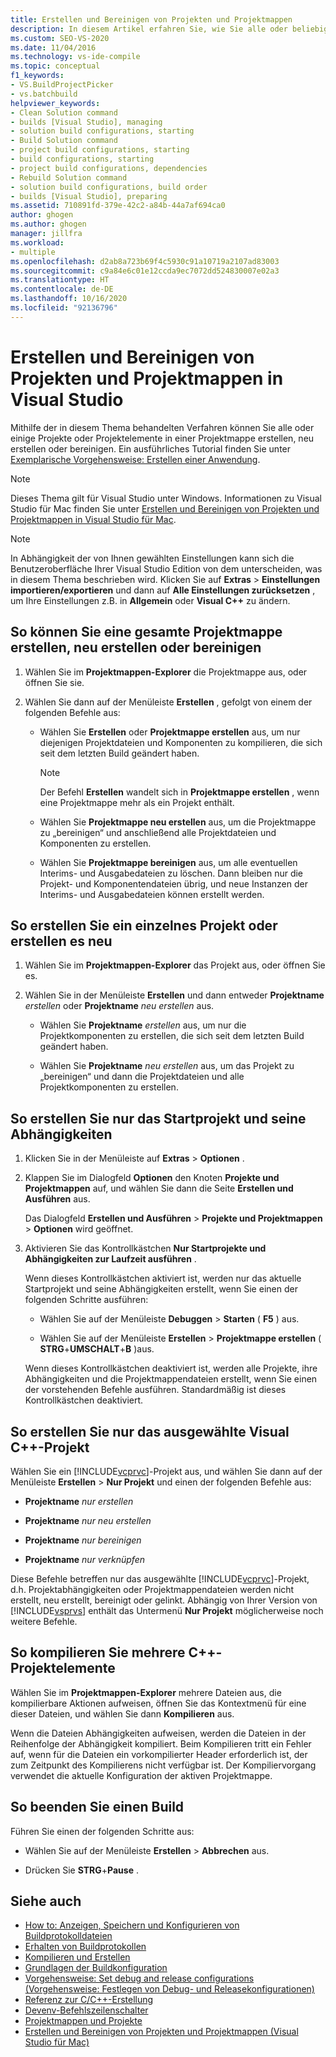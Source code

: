 ```yaml
---
title: Erstellen und Bereinigen von Projekten und Projektmappen
description: In diesem Artikel erfahren Sie, wie Sie alle oder beliebige der Projekte oder Projektelemente in einer Projektmappe erstellen, neu erstellen oder bereinigen können.
ms.custom: SEO-VS-2020
ms.date: 11/04/2016
ms.technology: vs-ide-compile
ms.topic: conceptual
f1_keywords:
- VS.BuildProjectPicker
- vs.batchbuild
helpviewer_keywords:
- Clean Solution command
- builds [Visual Studio], managing
- solution build configurations, starting
- Build Solution command
- project build configurations, starting
- build configurations, starting
- project build configurations, dependencies
- Rebuild Solution command
- solution build configurations, build order
- builds [Visual Studio], preparing
ms.assetid: 710891fd-379e-42c2-a84b-44a7af694ca0
author: ghogen
ms.author: ghogen
manager: jillfra
ms.workload:
- multiple
ms.openlocfilehash: d2ab8a723b69f4c5930c91a10719a2107ad83003
ms.sourcegitcommit: c9a84e6c01e12ccda9ec7072dd524830007e02a3
ms.translationtype: HT
ms.contentlocale: de-DE
ms.lasthandoff: 10/16/2020
ms.locfileid: "92136796"
---
```

# <a name="build-and-clean-projects-and-solutions-in-visual-studio"></a>Erstellen und Bereinigen von Projekten und Projektmappen in Visual Studio

Mithilfe der in diesem Thema behandelten Verfahren können Sie alle oder einige Projekte oder Projektelemente in einer Projektmappe erstellen, neu erstellen oder bereinigen. Ein ausführliches Tutorial finden Sie unter [Exemplarische Vorgehensweise: Erstellen einer Anwendung](../ide/walkthrough-building-an-application.md).

> [!NOTE]
> Dieses Thema gilt für Visual Studio unter Windows. Informationen zu Visual Studio für Mac finden Sie unter [Erstellen und Bereinigen von Projekten und Projektmappen in Visual Studio für Mac](/visualstudio/mac/building-and-cleaning-projects-and-solutions).

> [!NOTE]
> In Abhängigkeit der von Ihnen gewählten Einstellungen kann sich die Benutzeroberfläche Ihrer Visual Studio Edition von dem unterscheiden, was in diesem Thema beschrieben wird. Klicken Sie auf **Extras** > **Einstellungen importieren/exportieren** und dann auf **Alle Einstellungen zurücksetzen** , um Ihre Einstellungen z.B. in **Allgemein** oder **Visual C++** zu ändern.

## <a name="to-build-rebuild-or-clean-an-entire-solution"></a>So können Sie eine gesamte Projektmappe erstellen, neu erstellen oder bereinigen

1. Wählen Sie im **Projektmappen-Explorer** die Projektmappe aus, oder öffnen Sie sie.

2. Wählen Sie dann auf der Menüleiste **Erstellen** , gefolgt von einem der folgenden Befehle aus:

    - Wählen Sie **Erstellen** oder **Projektmappe erstellen** aus, um nur diejenigen Projektdateien und Komponenten zu kompilieren, die sich seit dem letzten Build geändert haben.

        > [!NOTE]
        > Der Befehl **Erstellen** wandelt sich in **Projektmappe erstellen** , wenn eine Projektmappe mehr als ein Projekt enthält.

    - Wählen Sie **Projektmappe neu erstellen** aus, um die Projektmappe zu „bereinigen“ und anschließend alle Projektdateien und Komponenten zu erstellen.

    - Wählen Sie **Projektmappe bereinigen** aus, um alle eventuellen Interims- und Ausgabedateien zu löschen. Dann bleiben nur die Projekt- und Komponentendateien übrig, und neue Instanzen der Interims- und Ausgabedateien können erstellt werden.

## <a name="to-build-or-rebuild-a-single-project"></a>So erstellen Sie ein einzelnes Projekt oder erstellen es neu

1. Wählen Sie im **Projektmappen-Explorer** das Projekt aus, oder öffnen Sie es.

2. Wählen Sie in der Menüleiste **Erstellen** und dann entweder **Projektname** *erstellen* oder **Projektname** *neu erstellen* aus.

    - Wählen Sie **Projektname** *erstellen* aus, um nur die Projektkomponenten zu erstellen, die sich seit dem letzten Build geändert haben.

    - Wählen Sie **Projektname** *neu erstellen* aus, um das Projekt zu „bereinigen“ und dann die Projektdateien und alle Projektkomponenten zu erstellen.

## <a name="to-build-only-the-startup-project-and-its-dependencies"></a>So erstellen Sie nur das Startprojekt und seine Abhängigkeiten

1. Klicken Sie in der Menüleiste auf **Extras** > **Optionen** .

2. Klappen Sie im Dialogfeld **Optionen** den Knoten **Projekte und Projektmappen** auf, und wählen Sie dann die Seite **Erstellen und Ausführen** aus.

     Das Dialogfeld **Erstellen und Ausführen** > **Projekte und Projektmappen** > **Optionen** wird geöffnet.

3. Aktivieren Sie das Kontrollkästchen **Nur Startprojekte und Abhängigkeiten zur Laufzeit ausführen** .

     Wenn dieses Kontrollkästchen aktiviert ist, werden nur das aktuelle Startprojekt und seine Abhängigkeiten erstellt, wenn Sie einen der folgenden Schritte ausführen:

    - Wählen Sie auf der Menüleiste **Debuggen** > **Starten** ( **F5** ) aus.

    - Wählen Sie auf der Menüleiste **Erstellen** > **Projektmappe erstellen** ( **STRG**+**UMSCHALT**+**B** )aus.

    Wenn dieses Kontrollkästchen deaktiviert ist, werden alle Projekte, ihre Abhängigkeiten und die Projektmappendateien erstellt, wenn Sie einen der vorstehenden Befehle ausführen. Standardmäßig ist dieses Kontrollkästchen deaktiviert.

## <a name="to-build-only-the-selected-visual-c-project"></a>So erstellen Sie nur das ausgewählte Visual C++-Projekt

Wählen Sie ein [!INCLUDE[vcprvc](../code-quality/includes/vcprvc_md.md)]-Projekt aus, und wählen Sie dann auf der Menüleiste **Erstellen** > **Nur Projekt** und einen der folgenden Befehle aus:

- **Projektname** *nur erstellen*

- **Projektname** *nur neu erstellen*

- **Projektname** *nur bereinigen*

- **Projektname** *nur verknüpfen*

Diese Befehle betreffen nur das ausgewählte [!INCLUDE[vcprvc](../code-quality/includes/vcprvc_md.md)]-Projekt, d.h. Projektabhängigkeiten oder Projektmappendateien werden nicht erstellt, neu erstellt, bereinigt oder gelinkt. Abhängig von Ihrer Version von [!INCLUDE[vsprvs](../code-quality/includes/vsprvs_md.md)] enthält das Untermenü **Nur Projekt** möglicherweise noch weitere Befehle.

## <a name="to-compile-multiple-c-project-items"></a>So kompilieren Sie mehrere C++-Projektelemente

Wählen Sie im **Projektmappen-Explorer** mehrere Dateien aus, die kompilierbare Aktionen aufweisen, öffnen Sie das Kontextmenü für eine dieser Dateien, und wählen Sie dann **Kompilieren** aus.

Wenn die Dateien Abhängigkeiten aufweisen, werden die Dateien in der Reihenfolge der Abhängigkeit kompiliert. Beim Kompilieren tritt ein Fehler auf, wenn für die Dateien ein vorkompilierter Header erforderlich ist, der zum Zeitpunkt des Kompilierens nicht verfügbar ist. Der Kompiliervorgang verwendet die aktuelle Konfiguration der aktiven Projektmappe.

## <a name="to-stop-a-build"></a>So beenden Sie einen Build

Führen Sie einen der folgenden Schritte aus:

- Wählen Sie auf der Menüleiste **Erstellen** > **Abbrechen** aus.

- Drücken Sie **STRG**+**Pause** .

## <a name="see-also"></a>Siehe auch

- [How to: Anzeigen, Speichern und Konfigurieren von Buildprotokolldateien](../ide/how-to-view-save-and-configure-build-log-files.md)
- [Erhalten von Buildprotokollen](../msbuild/obtaining-build-logs-with-msbuild.md)
- [Kompilieren und Erstellen](../ide/compiling-and-building-in-visual-studio.md)
- [Grundlagen der Buildkonfiguration](../ide/understanding-build-configurations.md)
- [Vorgehensweise: Set debug and release configurations (Vorgehensweise: Festlegen von Debug- und Releasekonfigurationen)](../debugger/how-to-set-debug-and-release-configurations.md)
- [Referenz zur C/C++-Erstellung](/cpp/build/reference/c-cpp-building-reference)
- [Devenv-Befehlszeilenschalter](../ide/reference/devenv-command-line-switches.md)
- [Projektmappen und Projekte](../ide/solutions-and-projects-in-visual-studio.md)
- [Erstellen und Bereinigen von Projekten und Projektmappen (Visual Studio für Mac)](/visualstudio/mac/building-and-cleaning-projects-and-solutions)
